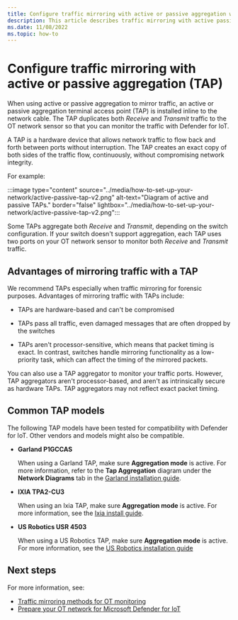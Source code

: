 ```yaml
---
title: Configure traffic mirroring with active or passive aggregation with terminal access points - Microsoft Defender for IoT
description: This article describes traffic mirroring with active passive aggregation with terminal access points (TAP) for OT monitoring with Microsoft Defender for IoT.
ms.date: 11/08/2022
ms.topic: how-to
---
```



# Configure traffic mirroring with active or passive aggregation (TAP)

When using active or passive aggregation to mirror traffic, an active or passive aggregation terminal access point (TAP) is installed inline to the network cable. The TAP duplicates both *Receive* and *Transmit* traffic to the OT network sensor so that you can monitor the traffic with Defender for IoT.

A TAP is a hardware device that allows network traffic to flow back and forth between ports without interruption. The TAP creates an exact copy of both sides of the traffic flow, continuously, without compromising network integrity.

For example:

:::image type="content" source="../media/how-to-set-up-your-network/active-passive-tap-v2.png" alt-text="Diagram of active and passive TAPs." border="false" lightbox="../media/how-to-set-up-your-network/active-passive-tap-v2.png":::

Some TAPs aggregate both *Receive* and *Transmit*, depending on the switch configuration. If your switch doesn't support aggregation, each TAP uses two ports on your OT network sensor to monitor both *Receive* and *Transmit* traffic.

## Advantages of mirroring traffic with a TAP

We recommend TAPs especially when traffic mirroring for forensic purposes. Advantages of mirroring traffic with TAPs include:

- TAPs are hardware-based and can't be compromised

- TAPs pass all traffic, even damaged messages that are often dropped by the switches

- TAPs aren't processor-sensitive, which means that packet timing is exact. In contrast, switches handle mirroring functionality as a low-priority task, which can affect the timing of the mirrored packets.

You can also use a TAP aggregator to monitor your traffic ports. However, TAP aggregators aren't processor-based, and aren't as intrinsically secure as hardware TAPs. TAP aggregators may not reflect exact packet timing.

## Common TAP models

The following TAP models have been tested for compatibility with Defender for IoT. Other vendors and models might also be compatible.

- **Garland P1GCCAS**

    When using a Garland TAP, make sure **Aggregation mode** is active. For more information, refer to the **Tap Aggregation** diagram under the **Network Diagrams** tab in the [Garland installation guide](https://www.garlandtechnology.com/products/aggregator-tap-copper).

- **IXIA TPA2-CU3**

    When using an Ixia TAP, make sure **Aggregation mode** is active. For more information, see the [Ixia install guide](https://support.ixiacom.com/sites/default/files/resources/install-guide/c_taps_zd-copper_qig_0303.pdf).

- **US Robotics USR 4503**

    When using a US Robotics TAP, make sure **Aggregation mode** is active. For more information, see the [US Robotics installation guide](https://www.usr.com/files/9814/7819/2756/4503-ig.pdf)

## Next steps

For more information, see:

- [Traffic mirroring methods for OT monitoring](../best-practices/traffic-mirroring-methods.md)
- [Prepare your OT network for Microsoft Defender for IoT](../how-to-set-up-your-network.md)
